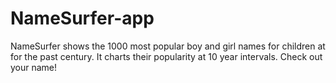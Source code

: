 NameSurfer-app
==============

NameSurfer shows the 1000 most popular boy and girl names for children at for the past century. It charts their popularity at 10 year intervals. Check out your name!
